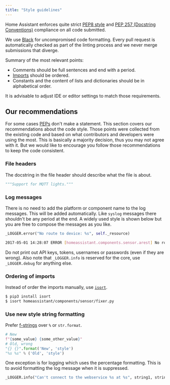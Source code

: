 ```yaml
---
title: "Style guidelines"
---
```


Home Assistant enforces quite strict [PEP8 style](https://www.python.org/dev/peps/pep-0008/) and [PEP 257 (Docstring Conventions)](https://www.python.org/dev/peps/pep-0257/) compliance on all code submitted.

We use [Black](https://github.com/psf/black) for uncompromised code formatting. Every pull request is automatically checked as part of the linting process and we never merge submissions that diverge.

Summary of the most relevant points:

- Comments should be full sentences and end with a period.
- [Imports](https://www.python.org/dev/peps/pep-0008/#imports) should be ordered.
- Constants and the content of lists and dictionaries should be in alphabetical order.

It is advisable to adjust IDE or editor settings to match those requirements.

## Our recommendations

For some cases [PEPs](https://www.python.org/dev/peps/) don't make a statement. This section covers our recommendations about the code style. Those points were collected from the existing code and based on what contributors and developers were using the most. This is basically a majority decision, thus you may not agree with it. But we would like to encourage you follow those recommendations to keep the code consistent.

### File headers

The docstring in the file header should describe what the file is about.

```python
"""Support for MQTT lights."""
```

### Log messages

There is no need to add the platform or component name to the log messages. This will be added automatically. Like `syslog` messages there shouldn't be any period at the end. A widely used style is shown below but you are free to compose the messages as you like.

```python
_LOGGER.error("No route to device: %s", self._resource)
```

```bash
2017-05-01 14:28:07 ERROR [homeassistant.components.sensor.arest] No route to device: 192.168.0.18
```

Do not print out API keys, tokens, usernames or passwords (even if they are wrong).
Also note that `_LOGGER.info` is reserved for the core, use `_LOGGER.debug` for anything else.

### Ordering of imports

Instead of order the imports manually, use [`isort`](https://github.com/timothycrosley/isort).

```bash
$ pip3 install isort
$ isort homeassistant/components/sensor/fixer.py
```

### Use new style string formatting

Prefer [f-strings](https://docs.python.org/3/reference/lexical_analysis.html#f-strings) over `%` or `str.format`.

```python
# New
f"{some_value} {some_other_value}"
# Old, wrong
"{} {}".format('New', 'style')
"%s %s" % ('Old', 'style')
```

One exception is for logging which uses the percentage formatting. This is to avoid formatting the log message when it is suppressed.

```python
_LOGGER.info("Can't connect to the webservice %s at %s", string1, string2)
```
